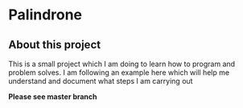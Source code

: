# Palindrone

## About this project

This is a small project which I am doing to learn how to program and problem solves.
I am following an example here which will help me 
understand and document what steps I am carrying out

**Please see master branch**
